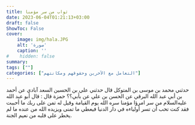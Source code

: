 ```yaml
---
title: ثواب من سر مؤمنا
date: 2023-06-04T01:21:13+03:00
draft: false
ShowToc: False
cover:
    image: img/hala.JPG
    alt: 'صورة'
    caption: ''
#    hidden: false
summary: 
tags: [""]
categories: ["التعامل مع الآخرين وحقوقهم ومكانتهم"]
---
```

حدثني محمد بن موسى بن المتوكل قال حدثني علي بن الحسين السعد
آبادي عن أحمد بن أبي عبد الله البرقي عن الحسن بن علي عن بأبي؟؟ حمزة
قال : قال أبو عبد الله عليه‌السلام من سر امرؤا مؤمنا سره الله يوم القيامة
وقيل له تمن على ربك ما أحببت فقد كنت تحب أن تسر أولياءه في
دار الدنيا فيعطي ما تمنى ويزيده الله من عنده ما لم يخطر على قلبه من
نعيم الجنة.


